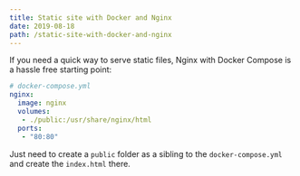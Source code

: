 ```yaml
---
title: Static site with Docker and Nginx
date: 2019-08-18
path: /static-site-with-docker-and-nginx
---
```


If you need a quick way to serve static files, Nginx with Docker Compose is a
hassle free starting point:

```yaml
# docker-compose.yml
nginx:
  image: nginx
  volumes:
   - ./public:/usr/share/nginx/html
  ports:
   - "80:80"
```

Just need to create a `public` folder as a sibling to the `docker-compose.yml`
and create the `index.html` there.
